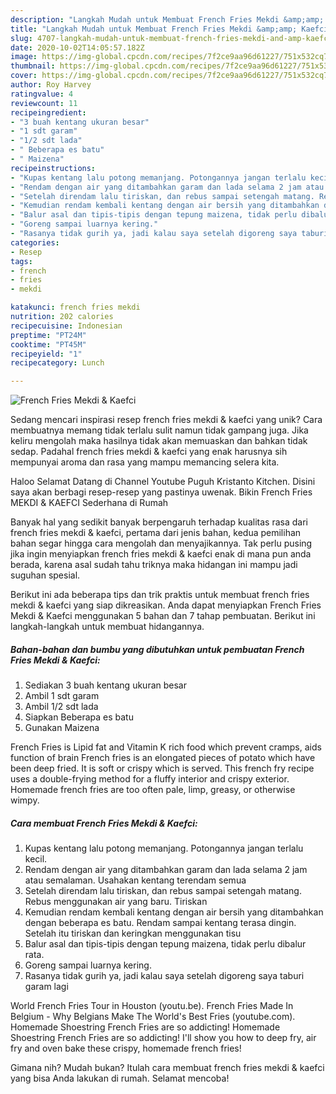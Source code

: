 ```yaml
---
description: "Langkah Mudah untuk Membuat French Fries Mekdi &amp;amp; Kaefci Anti Gagal"
title: "Langkah Mudah untuk Membuat French Fries Mekdi &amp;amp; Kaefci Anti Gagal"
slug: 4707-langkah-mudah-untuk-membuat-french-fries-mekdi-and-amp-kaefci-anti-gagal
date: 2020-10-02T14:05:57.182Z
image: https://img-global.cpcdn.com/recipes/7f2ce9aa96d61227/751x532cq70/french-fries-mekdi-kaefci-foto-resep-utama.jpg
thumbnail: https://img-global.cpcdn.com/recipes/7f2ce9aa96d61227/751x532cq70/french-fries-mekdi-kaefci-foto-resep-utama.jpg
cover: https://img-global.cpcdn.com/recipes/7f2ce9aa96d61227/751x532cq70/french-fries-mekdi-kaefci-foto-resep-utama.jpg
author: Roy Harvey
ratingvalue: 4
reviewcount: 11
recipeingredient:
- "3 buah kentang ukuran besar"
- "1 sdt garam"
- "1/2 sdt lada"
- " Beberapa es batu"
- " Maizena"
recipeinstructions:
- "Kupas kentang lalu potong memanjang. Potongannya jangan terlalu kecil."
- "Rendam dengan air yang ditambahkan garam dan lada selama 2 jam atau semalaman. Usahakan kentang terendam semua"
- "Setelah direndam lalu tiriskan, dan rebus sampai setengah matang. Rebus menggunakan air yang baru. Tiriskan"
- "Kemudian rendam kembali kentang dengan air bersih yang ditambahkan dengan beberapa es batu. Rendam sampai kentang terasa dingin. Setelah itu tiriskan dan keringkan menggunakan tisu"
- "Balur asal dan tipis-tipis dengan tepung maizena, tidak perlu dibalur rata."
- "Goreng sampai luarnya kering."
- "Rasanya tidak gurih ya, jadi kalau saya setelah digoreng saya taburi garam lagi"
categories:
- Resep
tags:
- french
- fries
- mekdi

katakunci: french fries mekdi 
nutrition: 202 calories
recipecuisine: Indonesian
preptime: "PT24M"
cooktime: "PT45M"
recipeyield: "1"
recipecategory: Lunch

---
```



![French Fries Mekdi &amp; Kaefci](https://img-global.cpcdn.com/recipes/7f2ce9aa96d61227/751x532cq70/french-fries-mekdi-kaefci-foto-resep-utama.jpg)

Sedang mencari inspirasi resep french fries mekdi &amp; kaefci yang unik? Cara membuatnya memang tidak terlalu sulit namun tidak gampang juga. Jika keliru mengolah maka hasilnya tidak akan memuaskan dan bahkan tidak sedap. Padahal french fries mekdi &amp; kaefci yang enak harusnya sih mempunyai aroma dan rasa yang mampu memancing selera kita.

Haloo Selamat Datang di Channel Youtube Puguh Kristanto Kitchen. Disini saya akan berbagi resep-resep yang pastinya uwenak. Bikin French Fries MEKDI &amp; KAEFCI Sederhana di Rumah

Banyak hal yang sedikit banyak berpengaruh terhadap kualitas rasa dari french fries mekdi &amp; kaefci, pertama dari jenis bahan, kedua pemilihan bahan segar hingga cara mengolah dan menyajikannya. Tak perlu pusing jika ingin menyiapkan french fries mekdi &amp; kaefci enak di mana pun anda berada, karena asal sudah tahu triknya maka hidangan ini mampu jadi suguhan spesial.


Berikut ini ada beberapa tips dan trik praktis untuk membuat french fries mekdi &amp; kaefci yang siap dikreasikan. Anda dapat menyiapkan French Fries Mekdi &amp; Kaefci menggunakan 5 bahan dan 7 tahap pembuatan. Berikut ini langkah-langkah untuk membuat hidangannya.

<!--inarticleads1-->

##### Bahan-bahan dan bumbu yang dibutuhkan untuk pembuatan French Fries Mekdi &amp; Kaefci:

1. Sediakan 3 buah kentang ukuran besar
1. Ambil 1 sdt garam
1. Ambil 1/2 sdt lada
1. Siapkan  Beberapa es batu
1. Gunakan  Maizena


French Fries is Lipid fat and Vitamin K rich food which prevent cramps, aids function of brain French fries is an elongated pieces of potato which have been deep fried. It is soft or crispy which is served. This french fry recipe uses a double-frying method for a fluffy interior and crispy exterior. Homemade french fries are too often pale, limp, greasy, or otherwise wimpy. 

<!--inarticleads2-->

##### Cara membuat French Fries Mekdi &amp; Kaefci:

1. Kupas kentang lalu potong memanjang. Potongannya jangan terlalu kecil.
1. Rendam dengan air yang ditambahkan garam dan lada selama 2 jam atau semalaman. Usahakan kentang terendam semua
1. Setelah direndam lalu tiriskan, dan rebus sampai setengah matang. Rebus menggunakan air yang baru. Tiriskan
1. Kemudian rendam kembali kentang dengan air bersih yang ditambahkan dengan beberapa es batu. Rendam sampai kentang terasa dingin. Setelah itu tiriskan dan keringkan menggunakan tisu
1. Balur asal dan tipis-tipis dengan tepung maizena, tidak perlu dibalur rata.
1. Goreng sampai luarnya kering.
1. Rasanya tidak gurih ya, jadi kalau saya setelah digoreng saya taburi garam lagi


World French Fries Tour in Houston (youtu.be). French Fries Made In Belgium - Why Belgians Make The World&#39;s Best Fries (youtube.com). Homemade Shoestring French Fries are so addicting! Homemade Shoestring French Fries are so addicting! I&#39;ll show you how to deep fry, air fry and oven bake these crispy, homemade french fries! 

Gimana nih? Mudah bukan? Itulah cara membuat french fries mekdi &amp; kaefci yang bisa Anda lakukan di rumah. Selamat mencoba!
